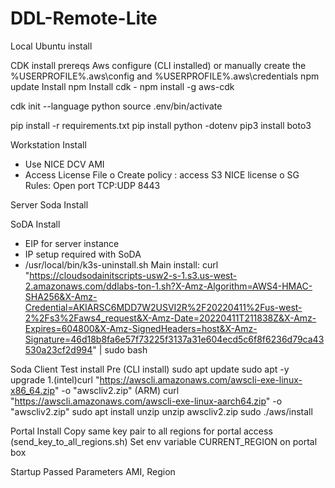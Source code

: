 # DDL-Remote-Lite
Local Ubuntu install

CDK install prereqs
Aws configure (CLI installed) or manually create the  %USERPROFILE%\.aws\config and %USERPROFILE%\.aws\credentials
npm update
Install npm
Install cdk - npm install -g aws-cdk


cdk init --language python
source .env/bin/activate

pip install -r requirements.txt 
pip install python	-dotenv
               pip3 install boto3

Workstation Install
-	Use NICE DCV AMI
-	Access License File
o	Create policy : access S3 NICE license
o	SG Rules: Open port TCP:UDP 8443


Server Soda Install

SoDA Install
-	EIP for server instance
-	IP setup required with SoDA
-	/usr/local/bin/k3s-uninstall.sh
Main install: curl "https://cloudsodainitscripts-usw2-s-1.s3.us-west-2.amazonaws.com/ddlabs-ton-1.sh?X-Amz-Algorithm=AWS4-HMAC-SHA256&X-Amz-Credential=AKIARSC6MDD7W2USVI2R%2F20220411%2Fus-west-2%2Fs3%2Faws4_request&X-Amz-Date=20220411T211838Z&X-Amz-Expires=604800&X-Amz-SignedHeaders=host&X-Amz-Signature=46d18b8fa6e57f73225f3137a31e604ecd5c6f8f6236d79ca43530a23cf2d994" | sudo bash
 
Soda Client Test install
Pre (CLI install)
sudo apt update 
sudo apt -y upgrade
1.(intel)curl "https://awscli.amazonaws.com/awscli-exe-linux-x86_64.zip" -o "awscliv2.zip"
(ARM) curl "https://awscli.amazonaws.com/awscli-exe-linux-aarch64.zip" -o "awscliv2.zip"
		sudo apt install unzip
		unzip awscliv2.zip
		sudo ./aws/install



Portal Install
Copy same key pair to all regions for portal access (send_key_to_all_regions.sh)
Set env variable CURRENT_REGION on portal box


Startup Passed Parameters
AMI, 
Region 




